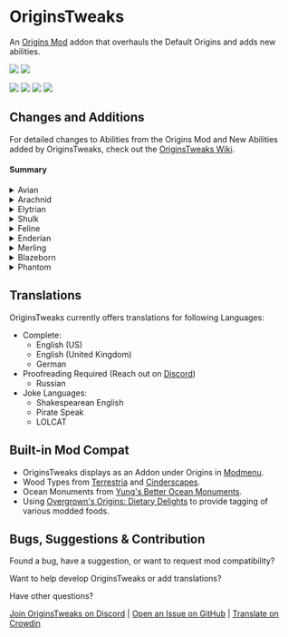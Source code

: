 # OriginsTweaks

An [Origins Mod](https://modrinth.com/mod/origins) addon that overhauls the Default Origins and adds new abilities.

<a href="https://modrinth.com/mod/originstweaks"><img src="https://img.shields.io/badge/Available_on-Modrinth-%2300AF5C?logo=modrinth&logoColor=%2300AF5C"></a>
<a href="https://github.com/ChromexUnderscore/OriginsTweaks"><img src="https://img.shields.io/badge/Available_on-GitHub-%23181717?logo=github&logoColor=%23181717"></a>

<img src=https://img.shields.io/badge/Required_Mods-gray>
<a href="https://modrinth.com/mod/origins"><img src="https://img.shields.io/badge/Origins-lightblue"></a>
<a href="https://modrinth.com/mod/pehkui"><img src="https://img.shields.io/badge/Pehkui-lightgray"></a>
<a href="https://modrinth.com/datapack/origins-dietary-delights"><img src="https://img.shields.io/badge/Origins%20Dietary%20Delights-green"></a>

## Changes and Additions

For detailed changes to Abilities from the Origins Mod and New Abilities added by OriginsTweaks, check out the [OriginsTweaks Wiki](https://github.com/ChromexUnderscore/OriginsTweaks/wiki).

#### Summary

<details><summary>Avian</summary>

+ Avians can tame animals, and some animals will automatically trust them.
+ When harvesting crops with a hoe, they can drop more items.
  + Not Available in 1.20.1.
+ Avians can receive golden variants of crops.
+ Glistering Melons can be eaten.
  + Not Available in 1.20.1.
  
+ Avians can toggle Slow Falling on or off.

</details>

<details><summary>Arachnid</summary>

+ Arachnids can use a webshot to pull themselves towards mobs and blocks.
+ Arachnid melee attacks have a chance to inflict poison.
+ Mining speed is no longer slowed while climbing.
+ Arachnids are shorter and can fit through 1-block spaces while sneaking.
+ Fall damage is only taken from falls greater than 16 blocks.
+ Arachnids can craft 9 string into 1 cobweb.

</details>

<details><summary>Elytrian</summary>

+ Elytrians can choose different visual styles for their elytra.
+ They can launch into the sky from the ground or ascend while gliding, which consumes stamina.
+ Elytrians can wear any armor, but Heavy Armor reduces or prevents the ascend/launch ability and costs more stamina.
+ Gliding now also provides a +50% damage boost to ranged attacks.
+ Players can right-click an Elytrian to ride and fly with them.
  + Ability contributed by AnimGoated.

</details>

<details><summary>Shulk</summary>

+ Shulks have a base armor value of 3.
+ While sneaking, Shulks gain up to 7 additional defense.
  + 1 bonus defense is lost if they take a hit dealing more than 3 hearts of damage.
+ Shulks can shoot shulker bullets or apply levitation to themselves.

</details>

<details><summary>Feline</summary>

+ Feline can attack with claws but they need to be sharpened using blocks in this order:
  - Logs or wool
  - Smooth stone, Polished stones
  - Iron blocks
  - Diamond blocks
+ Felines can charge a high jump by sneaking.
+ Felines break stone 50% slower.
  + Some tough stone types cannot be broken.
  + This can be worked around using strength or efficiency.
+ Food made from Fish provides more hunger and saturation to Felines.
+ Felines can toggle Night Vision on or off.

</details>

<details><summary>Enderian</summary>

+ Enderians have increased height and reach.
+ Enderians will dodge incoming projectiles.
+ Teleporting with an ender pearl grants an invincibility window against suffocation.
+ Enderians can use Silk Touch on blocks if they are not holding any tools.
  + Not Available in 1.20.1.

</details>

<details><summary>Merling</summary>

+ Merlings can [craft tridents](https://cdn.modrinth.com/data/FRBxogjw/images/2d0819e26f5afce6716b9584f21c022b9175bc86.png).
+ Merlings have a body moisture level they must manage to avoid drying out.
+ Conduit Power lasts longer for Merlings and delays drying out.
+ Trident projectile and melee attacks deal more damage if the Merling is underwater.
+ Merlings can dash forward underwater while swimming.
+ Merlings naturally spawn in ocean biomes.

</details>
<details><summary>Blazeborn</summary>

+ Blazeborn can set themselves on fire.
  + While on fire, they can light Campfires, Furnaces, and Brewing Stands.
  + In addition to a 25% damage increase, hitting targets causes them to burn for 8 seconds.
+ Blazeborn move slightly faster in lava, have better vision, and can swim when submerged.
+ Blazeborn can shoot a burst of 3 Fireballs.

</details>

<details><summary>Phantom</summary>

+ Phantom Form and phasing consume soul energy instead of hunger.
+ Actively phasing drains soul energy much faster than simply using phantom form.
+ Soul Energy regenerates naturally but regenerates faster when killing mobs or being near soul fire.
+ Golden items and blocks repel phantoms.
  + Phantoms cannot eat golden food.
  + Phantoms cannot wear golden armor.
  + Phantoms cannot use golden tools.
  + Phantoms cannot phase through solid gold blocks.
+ Phantoms can sense the location of mobs and players behind walls by making them glow.

</details>

## Translations

OriginsTweaks currently offers translations for following Languages:
+ Complete:
  + English (US)
  + English (United Kingdom)
  + German
+ Proofreading Required (Reach out on [Discord](#bugs-suggestions--contribution))
  + Russian
+ Joke Languages:
    + Shakespearean English
    + Pirate Speak
    + LOLCAT

## Built-in Mod Compat

+ OriginsTweaks displays as an Addon under Origins in [Modmenu](https://modrinth.com/mod/modmenu).
+ Wood Types from [Terrestria](https://modrinth.com/mod/terrestria) and [Cinderscapes](https://modrinth.com/mod/cinderscapes).
+ Ocean Monuments from [Yung's Better Ocean Monuments](https://modrinth.com/mod/yungs-better-ocean-monuments).
+ Using [Overgrown's Origins: Dietary Delights](https://modrinth.com/datapack/origins-dietary-delights) to provide tagging of various modded foods.

## Bugs, Suggestions & Contribution

Found a bug, have a suggestion, or want to request mod compatibility?

Want to help develop OriginsTweaks or add translations?

Have other questions?

[Join OriginsTweaks on Discord](https://discord.gg/Su7tqDmUTu) | [Open an Issue on GitHub](https://github.com/ChromexUnderscore/OriginsTweaks/issues) | [Translate on Crowdin](https://crowdin.com/project/originstweaks)
